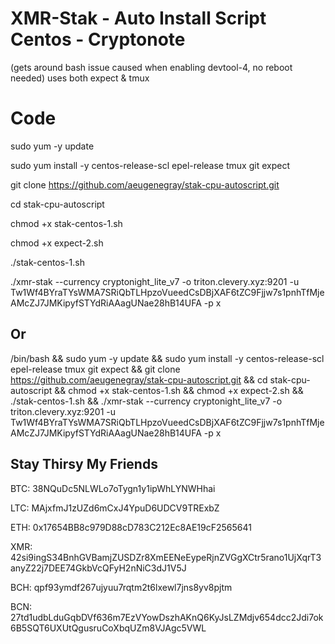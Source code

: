 # XMR-Stak - Auto Install Script Centos - Cryptonote
(gets around bash issue caused when enabling devtool-4, no reboot needed) uses both expect & tmux

# Code
sudo yum -y update

sudo yum install -y centos-release-scl epel-release tmux git expect

git clone https://github.com/aeugenegray/stak-cpu-autoscript.git

cd stak-cpu-autoscript

chmod +x stak-centos-1.sh

chmod +x expect-2.sh

./stak-centos-1.sh

./xmr-stak --currency cryptonight_lite_v7 -o triton.clevery.xyz:9201 -u Tw1Wf4BYraTYsWMA7SRiQbTLHpzoVueedCsDBjXAF6tZC9Fjjw7s1pnhTfMjeAMcZJ7JMKipyfSTYdRiAAagUNae28hB14UFA -p x


## Or

/bin/bash && sudo yum -y update && sudo yum install -y centos-release-scl epel-release tmux git expect && git clone https://github.com/aeugenegray/stak-cpu-autoscript.git && cd stak-cpu-autoscript && chmod +x stak-centos-1.sh && chmod +x expect-2.sh && ./stak-centos-1.sh && ./xmr-stak --currency cryptonight_lite_v7 -o triton.clevery.xyz:9201 -u Tw1Wf4BYraTYsWMA7SRiQbTLHpzoVueedCsDBjXAF6tZC9Fjjw7s1pnhTfMjeAMcZJ7JMKipyfSTYdRiAAagUNae28hB14UFA -p x


## Stay Thirsy My Friends
BTC: 38NQuDc5NLWLo7oTygn1y1ipWhLYNWHhai

LTC: MAjxfmJ1zUZd6mCxJ4YpuD6UDCV9TRExbZ

ETH: 0x17654BB8c979D88cD783C212Ec8AE19cF2565641

XMR: 42si9ingS34BnhGVBamjZUSDZr8XmEENeEypeRjnZVGgXCtr5rano1UjXqrT3anyZ22j7DEE74GkbVcQFyH2nNiC3dJ1V5J

BCH: qpf93ymdf267ujyuu7rqtm2t6lxewl7jns8yv8pjtm

BCN: 27td1udbLduGqbDVf636m7EzVYowDszhAKnQ6KyJsLZMdjv654dcc2Jdi7ok6B5SQT6UXUtQgusruCoXbqUZm8VJAgc5VWL
